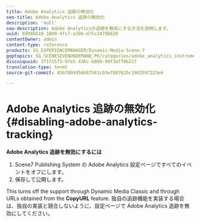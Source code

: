 ```yaml
---
title: Adobe Analytics 追跡の無効化
seo-title: Adobe Analytics 追跡の無効化
description: 'null'
seo-description: Adobe Analyticsの追跡を無効にする方法を説明します。
uuid: 6998bb18-1809-4fc7-a1b6-d75c24798620
contentOwner: admin
content-type: reference
products: SG_EXPERIENCEMANAGER/Dynamic-Media-Scene-7
geptopics: SG_SCENESEVENONDEMAND_PK/categories/adobe_analytics_instrumentation_kit
discoiquuid: 3f1f5575-9fe5-436c-b009-99f3bff0b21f
translation-type: tm+mt
source-git-commit: d5bf894d56687561c93ef08762bc19d3597225e6

---
```



# Adobe Analytics 追跡の無効化{#disabling-adobe-analytics-tracking}

**Adobe Analytics 追跡を無効にするには**

1. Scene7 Publishing System の Adobe Analytics 設定ページですべてのイベントをオフにします。
1. 保存して公開します。

This turns off the support through Dynamic Media Classic and through URLs obtained from the **CopyURL** feature. 独自の追跡機能を実装する場合は、独自の実装と競合しないように、設定ページで Adobe Analytics 追跡を無効にしてください。

